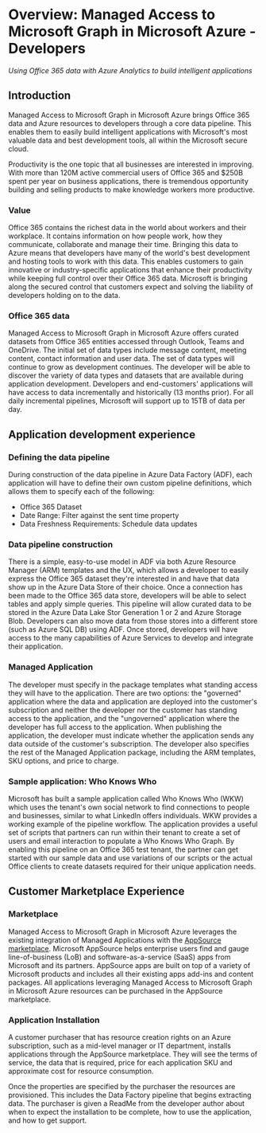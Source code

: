 # Overview: Managed Access to Microsoft Graph in Microsoft Azure - Developers

*Using Office 365 data with Azure Analytics to build intelligent applications*

## Introduction

Managed Access to Microsoft Graph in Microsoft Azure brings Office 365 data and Azure resources to developers through a core data pipeline. This enables them to easily build intelligent applications with Microsoft's most valuable data and best development tools, all within the Microsoft secure cloud. 

Productivity is the one topic that all businesses are interested in improving. With more than 120M active commercial users of Office 365 and $250B spent per year on business applications, there is tremendous opportunity building and selling products to make knowledge workers more productive.

### Value

Office 365 contains the richest data in the world about workers and their workplace. It contains information on how people work, how they communicate, collaborate and manage their time. Bringing this data to Azure means that developers have many of the world's best development and hosting tools to work with this data. This enables customers to gain innovative or industry-specific applications that enhance their productivity while keeping full control over their Office 365 data. Microsoft is bringing along the secured control that customers expect and solving the liability of developers holding on to the data.

### Office 365 data

Managed Access to Microsoft Graph in Microsoft Azure offers curated datasets from Office 365 entities accessed through Outlook, Teams and OneDrive. The initial set of data types include message content, meeting content, contact information and user data. The set of data types will continue to grow as development continues. The developer will be able to discover the variety of data types and datasets that are available during application development. Developers and end-customers' applications will have access to data incrementally and historically (13 months prior). For all daily incremental pipelines, Microsoft will support up to 15TB of data per day.

## Application development experience

### Defining the data pipeline

During construction of the data pipeline in Azure Data Factory (ADF), each application will have to define their own custom pipeline definitions, which allows them to specify each of the following:

- Office 365 Dataset
- Date Range: Filter against the sent time property
- Data Freshness Requirements: Schedule data updates

### Data pipeline construction

There is a simple, easy-to-use model in ADF via both Azure Resource Manager (ARM) templates and the UX, which allows a developer to easily express the Office 365 dataset they're interested in and have that data show up in the Azure Data Store of their choice. Once a connection has been made to the Office 365 data store, developers will be able to select tables and apply simple queries. This pipeline will allow curated data to be stored in the Azure Data Lake Stor Generation 1 or 2 and Azure Storage Blob. Developers can also move data from those stores into a different store (such as Azure SQL DB) using ADF. Once stored, developers will have access to the many capabilities of Azure Services to develop and integrate their application.

### Managed Application

The developer must specify in the package templates what standing access they will have to the application. There are two options: the "governed" application where the data and application are deployed into the customer's subscription and neither the developer nor the customer has standing access to the application, and the "ungoverned" application where the developer has full access to the application. When publishing the application, the developer must indicate whether the application sends any data outside of the customer's subscription. The developer also specifies the rest of the Managed Application package, including the ARM templates, SKU options, and price to charge.

### Sample application: Who Knows Who

Microsoft has built a sample application called Who Knows Who (WKW) which uses the tenant's own social network to find connections to people and businesses, similar to what LinkedIn offers individuals. WKW provides a working example of the pipeline workflow. The application provides a useful set of scripts that partners can run within their tenant to create a set of users and email interaction to populate a Who Knows Who Graph. By enabling this pipeline on an Office 365 test tenant, the partner can get started with our sample data and use variations of our scripts or the actual Office clients to create datasets required for their unique application needs.

## Customer Marketplace Experience

### Marketplace

Managed Access to Microsoft Graph in Microsoft Azure leverages the existing integration of Managed Applications with the [AppSource marketplace](https://appsource.microsoft.com). Microsoft AppSource helps enterprise users find and gauge line-of-business (LoB) and software-as-a-service (SaaS) apps from Microsoft and its partners. AppSource apps are built on top of a variety of Microsoft products and includes all their existing apps add-ins and content packages. All applications leveraging Managed Access to Microsoft Graph in Microsoft Azure resources can be purchased in the AppSource marketplace.

### Application Installation

A customer purchaser that has resource creation rights on an Azure subscription, such as a mid-level manager or IT department, installs applications through the AppSource marketplace. They will see the terms of service, the data that is required, price for each application SKU and approximate cost for resource consumption.

Once the properties are specified by the purchaser the resources are provisioned. This includes the Data Factory pipeline that begins extracting data. The purchaser is given a ReadMe from the developer author about when to expect the installation to be complete, how to use the application, and how to get support.
